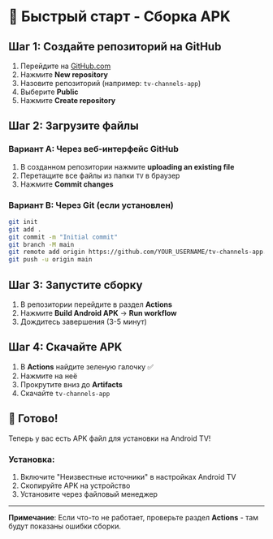 # 🚀 Быстрый старт - Сборка APK

## Шаг 1: Создайте репозиторий на GitHub

1. Перейдите на [GitHub.com](https://github.com)
2. Нажмите **New repository**
3. Назовите репозиторий (например: `tv-channels-app`)
4. Выберите **Public**
5. Нажмите **Create repository**

## Шаг 2: Загрузите файлы

### Вариант A: Через веб-интерфейс GitHub
1. В созданном репозитории нажмите **uploading an existing file**
2. Перетащите все файлы из папки `TV` в браузер
3. Нажмите **Commit changes**

### Вариант B: Через Git (если установлен)
```bash
git init
git add .
git commit -m "Initial commit"
git branch -M main
git remote add origin https://github.com/YOUR_USERNAME/tv-channels-app.git
git push -u origin main
```

## Шаг 3: Запустите сборку

1. В репозитории перейдите в раздел **Actions**
2. Нажмите **Build Android APK** → **Run workflow**
3. Дождитесь завершения (3-5 минут)

## Шаг 4: Скачайте APK

1. В **Actions** найдите зеленую галочку ✅
2. Нажмите на неё
3. Прокрутите вниз до **Artifacts**
4. Скачайте `tv-channels-app`

## 🎯 Готово!

Теперь у вас есть APK файл для установки на Android TV!

### Установка:
1. Включите "Неизвестные источники" в настройках Android TV
2. Скопируйте APK на устройство
3. Установите через файловый менеджер

---

**Примечание**: Если что-то не работает, проверьте раздел **Actions** - там будут показаны ошибки сборки. 